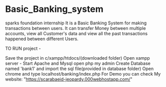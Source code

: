 # Basic_Banking_system
sparks foundation internship
It is a Basic Banking System for making transactions between users. It can transfer Money between multiple accounts, view all Customer's data and view all the past transactions happened between different Users.

TO RUN project -

Save the project in c/xampp/htdocs/(downloaded folder)
Open xampp server - Start Apache and Mysql open php my admin
Create Database named 'bank1' and import the sql file(provided in database folder)
Open chrome and type localhost/banking/index.php
For Demo you can check My website: "https://scarabaeid-jeopardy.000webhostapp.com/"
